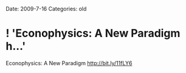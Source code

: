 Date: 2009-7-16
Categories: old

# ! 'Econophysics: A New Paradigm h...'

Econophysics: A New Paradigm <a href="http://bit.ly/11fLY6" rel="nofollow">http://bit.ly/11fLY6</a>

